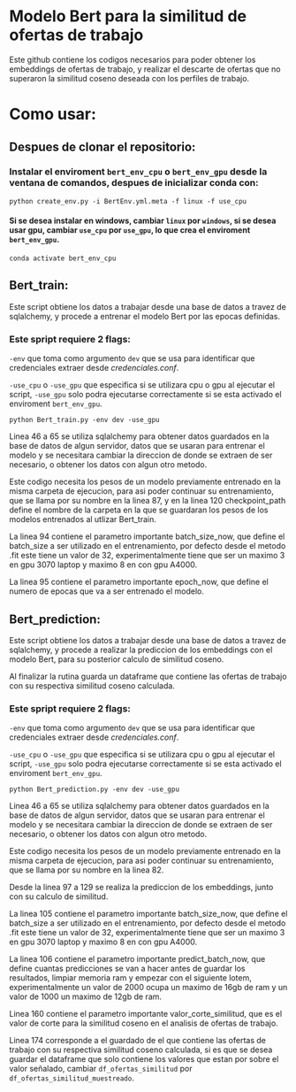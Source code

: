 # Modelo Bert para la similitud de ofertas de trabajo

Este github contiene los codigos necesarios para poder obtener los embeddings de ofertas de trabajo, y realizar el descarte de ofertas que no superaron la similitud coseno deseada con los perfiles de trabajo.



# Como usar:

## Despues de clonar el repositorio:

### Instalar el enviroment `bert_env_cpu` o `bert_env_gpu` desde la ventana de comandos, despues de inicializar conda con:

```
python create_env.py -i BertEnv.yml.meta -f linux -f use_cpu
```
#### Si se desea instalar en windows, cambiar `linux` por `windows`, si se desea usar gpu, cambiar `use_cpu` por `use_gpu`, lo que crea el enviroment `bert_env_gpu`.
```
conda activate bert_env_cpu
```
## Bert_train: 

Este script obtiene los datos a trabajar desde una base de datos a travez de sqlalchemy, y procede a entrenar el modelo Bert por las epocas definidas.

### Este spript requiere 2 flags:

`-env` que toma como argumento `dev` que se usa para identificar que credenciales extraer desde *credenciales.conf*.

`-use_cpu` o `-use_gpu` que especifica si se utilizara cpu o gpu al ejecutar el script, `-use_gpu` solo podra ejecutarse correctamente si se esta activado el enviroment `bert_env_gpu`.
```
python Bert_train.py -env dev -use_gpu
```

Linea 46 a 65 se utiliza sqlalchemy para obtener datos guardados en la base de datos de algun servidor, datos que se usaran para entrenar el modelo y se necesitara cambiar la direccion de donde se extraen de ser necesario, o obtener los datos con algun otro metodo.

Este codigo necesita los pesos de un modelo previamente entrenado en la misma carpeta de ejecucion, para asi poder continuar su entrenamiento, que se llama por su nombre en la linea 87, y en la linea 120 checkpoint_path define el nombre de la carpeta en la que se guardaran los pesos de los modelos entrenados al utlizar Bert_train.

La linea 94 contiene el parametro importante batch_size_now, que define el batch_size a ser utilizado en el entrenamiento, por defecto desde el metodo .fit este tiene un valor de 32, experimentalmente tiene que ser un maximo 3 en gpu 3070 laptop y maximo 8 en con gpu A4000.

La linea 95 contiene el parametro importante epoch_now, que define el numero de epocas que va a ser entrenado el modelo.

## Bert_prediction:

Este script obtiene los datos a trabajar desde una base de datos a travez de sqlalchemy, y procede a realizar la prediccion de los embeddings con el modelo Bert, para su posterior calculo de similitud coseno. 

Al finalizar la rutina guarda un dataframe que contiene las ofertas de trabajo con su respectiva similitud coseno calculada.

### Este spript requiere 2 flags:

`-env` que toma como argumento `dev` que se usa para identificar que credenciales extraer desde *credenciales.conf*.

`-use_cpu` o `-use_gpu` que especifica si se utilizara cpu o gpu al ejecutar el script, `-use_gpu` solo podra ejecutarse correctamente si se esta activado el enviroment `bert_env_gpu`.
```
python Bert_prediction.py -env dev -use_gpu
```

Linea 46 a 65 se utiliza sqlalchemy para obtener datos guardados en la base de datos de algun servidor, datos que se usaran para entrenar el modelo y se necesitara cambiar la direccion de donde se extraen de ser necesario, o obtener los datos con algun otro metodo.

Este codigo necesita los pesos de un modelo previamente entrenado en la misma carpeta de ejecucion, para asi poder continuar su entrenamiento, que se llama por su nombre en la linea 82.

Desde la linea 97 a 129 se realiza la prediccion de los embeddings, junto con su calculo de similitud.

La linea 105 contiene el parametro importante batch_size_now, que define el batch_size a ser utilizado en el entrenamiento, por defecto desde el metodo .fit este tiene un valor de 32, experimentalmente tiene que ser un maximo 3 en gpu 3070 laptop y maximo 8 en con gpu A4000.

La linea 106 contiene el parametro importante predict_batch_now, que define cuantas predicciones se van a hacer antes de guardar los resultados, limpiar memoria ram y empezar con el siguiente lotem, experimentalmente un valor de 2000 ocupa un maximo de 16gb de ram y un valor de 1000 un maximo de 12gb de ram.

Linea 160 contiene el parametro importante valor_corte_similitud, que es el valor de corte para la similitud coseno en el analisis de ofertas de trabajo.

Linea 174 corresponde a el guardado de el que contiene las ofertas de trabajo con su respectiva similitud coseno calculada, si es que se desea guardar el dataframe que solo contiene los valores que estan por sobre el valor señalado, cambiar `df_ofertas_similitud` por `df_ofertas_similitud_muestreado`.
